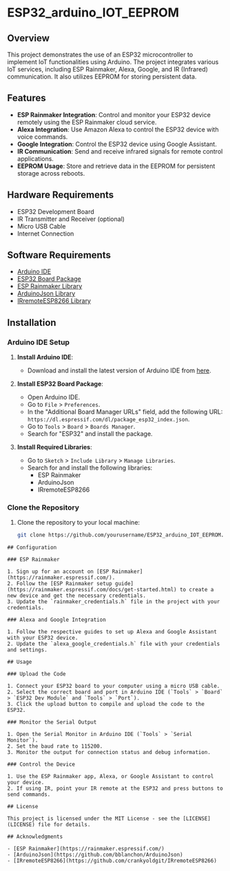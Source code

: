 # ESP32_arduino_IOT_EEPROM

## Overview

This project demonstrates the use of an ESP32 microcontroller to implement IoT functionalities using Arduino. The project integrates various IoT services, including ESP Rainmaker, Alexa, Google, and IR (Infrared) communication. It also utilizes EEPROM for storing persistent data.

## Features

- **ESP Rainmaker Integration**: Control and monitor your ESP32 device remotely using the ESP Rainmaker cloud service.
- **Alexa Integration**: Use Amazon Alexa to control the ESP32 device with voice commands.
- **Google Integration**: Control the ESP32 device using Google Assistant.
- **IR Communication**: Send and receive infrared signals for remote control applications.
- **EEPROM Usage**: Store and retrieve data in the EEPROM for persistent storage across reboots.

## Hardware Requirements

- ESP32 Development Board
- IR Transmitter and Receiver (optional)
- Micro USB Cable
- Internet Connection

## Software Requirements

- [Arduino IDE](https://www.arduino.cc/en/Main/Software)
- [ESP32 Board Package](https://github.com/espressif/arduino-esp32)
- [ESP Rainmaker Library](https://github.com/espressif/esp-rainmaker)
- [ArduinoJson Library](https://github.com/bblanchon/ArduinoJson)
- [IRremoteESP8266 Library](https://github.com/crankyoldgit/IRremoteESP8266)

## Installation

### Arduino IDE Setup

1. **Install Arduino IDE**:
   - Download and install the latest version of Arduino IDE from [here](https://www.arduino.cc/en/Main/Software).

2. **Install ESP32 Board Package**:
   - Open Arduino IDE.
   - Go to `File` > `Preferences`.
   - In the "Additional Board Manager URLs" field, add the following URL: `https://dl.espressif.com/dl/package_esp32_index.json`.
   - Go to `Tools` > `Board` > `Boards Manager`.
   - Search for "ESP32" and install the package.

3. **Install Required Libraries**:
   - Go to `Sketch` > `Include Library` > `Manage Libraries`.
   - Search for and install the following libraries:
     - ESP Rainmaker
     - ArduinoJson
     - IRremoteESP8266

### Clone the Repository

1. Clone the repository to your local machine:
   ```sh
   git clone https://github.com/yourusername/ESP32_arduino_IOT_EEPROM.git
  ```
## Configuration

### ESP Rainmaker

1. Sign up for an account on [ESP Rainmaker](https://rainmaker.espressif.com/).
2. Follow the [ESP Rainmaker setup guide](https://rainmaker.espressif.com/docs/get-started.html) to create a new device and get the necessary credentials.
3. Update the `rainmaker_credentials.h` file in the project with your credentials.

### Alexa and Google Integration

1. Follow the respective guides to set up Alexa and Google Assistant with your ESP32 device.
2. Update the `alexa_google_credentials.h` file with your credentials and settings.

## Usage

### Upload the Code

1. Connect your ESP32 board to your computer using a micro USB cable.
2. Select the correct board and port in Arduino IDE (`Tools` > `Board` > `ESP32 Dev Module` and `Tools` > `Port`).
3. Click the upload button to compile and upload the code to the ESP32.

### Monitor the Serial Output

1. Open the Serial Monitor in Arduino IDE (`Tools` > `Serial Monitor`).
2. Set the baud rate to 115200.
3. Monitor the output for connection status and debug information.

### Control the Device

1. Use the ESP Rainmaker app, Alexa, or Google Assistant to control your device.
2. If using IR, point your IR remote at the ESP32 and press buttons to send commands.

## License

This project is licensed under the MIT License - see the [LICENSE](LICENSE) file for details.

## Acknowledgments

- [ESP Rainmaker](https://rainmaker.espressif.com/)
- [ArduinoJson](https://github.com/bblanchon/ArduinoJson)
- [IRremoteESP8266](https://github.com/crankyoldgit/IRremoteESP8266)
